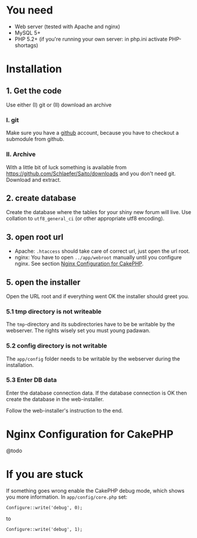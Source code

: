 # You need #

- Web server (tested with Apache and nginx)
- MySQL 5+
- PHP 5.2+ (if you're running your own server: in php.ini activate PHP-shortags)


# Installation #

## 1. Get the code ##

Use either (I) git or (II) download an archive

### I. git ###

Make sure you have a [github](http://github.com/) account, because you have to checkout a submodule from github.

### II. Archive ###

With a little bit of luck something is available from <https://github.com/Schlaefer/Saito/downloads> and you don't need git. Download and extract.


## 2. create database ##

Create the database where the tables for your shiny new forum will live. Use collation to `utf8_general_ci` (or other appropriate utf8 encoding).

## 3. open root url ##


- Apache: `.htaccess` should take care of correct url, just open the url root.
- nginx: You have to open `../app/webroot` manually until you configure nginx. See section [Nginx Configuration for CakePHP](#NginxConfigurationForCakePHP).

## 5. open the installer ##

Open the URL root and if everything went OK the installer should greet you.

### 5.1 tmp directory is not writeable ###

The `tmp`-directory and its subdirectories have to be be writable by the webserver. The rights wisely set you must young padawan.

    
### 5.2 config directory  is not writable ###

The `app/config` folder needs to be writable by the webserver during the installation.
    
    
### 5.3 Enter DB data ###

Enter the database connection data. If the database connection is OK then create the database in the web-installer.

Follow the web-installer's instruction to the end.


# Nginx Configuration for CakePHP <a name="NginxConfigurationForCakePHP"/> #

@todo

# If you are stuck #

If something goes wrong enable the CakePHP debug mode, which shows you more information. In `app/config/core.php` set:

	Configure::write('debug', 0);

to

	Configure::write('debug', 1);
